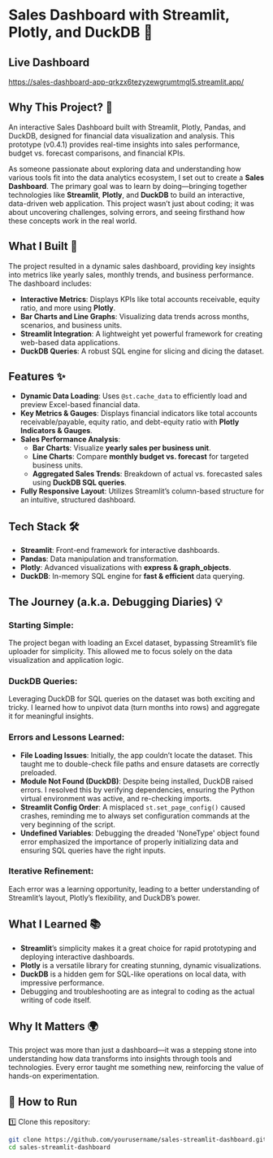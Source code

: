 # Sales Dashboard with Streamlit, Plotly, and DuckDB 🚀

## Live Dashboard
[https://sales-dashboard-app-qrkzx6tezyzewgrumtmgl5.streamlit.app/
](https://sales-dashboard-app-cuwhttwlqiv3dhgz6yffvm.streamlit.app/)
## Why This Project? 🌟

An interactive Sales Dashboard built with Streamlit, Plotly, Pandas, and DuckDB, designed for financial data visualization and analysis. This prototype (v0.4.1) provides real-time insights into sales performance, budget vs. forecast comparisons, and financial KPIs.

As someone passionate about exploring data and understanding how various tools fit into the data analytics ecosystem, I set out to create a **Sales Dashboard**. The primary goal was to learn by doing—bringing together technologies like **Streamlit**, **Plotly**, and **DuckDB** to build an interactive, data-driven web application. This project wasn’t just about coding; it was about uncovering challenges, solving errors, and seeing firsthand how these concepts work in the real world.

## What I Built 🎯

The project resulted in a dynamic sales dashboard, providing key insights into metrics like yearly sales, monthly trends, and business performance. The dashboard includes:

- **Interactive Metrics**: Displays KPIs like total accounts receivable, equity ratio, and more using **Plotly**.
- **Bar Charts and Line Graphs**: Visualizing data trends across months, scenarios, and business units.
- **Streamlit Integration**: A lightweight yet powerful framework for creating web-based data applications.
- **DuckDB Queries**: A robust SQL engine for slicing and dicing the dataset.

## Features ✨

- **Dynamic Data Loading**: Uses `@st.cache_data` to efficiently load and preview Excel-based financial data.
- **Key Metrics & Gauges**: Displays financial indicators like total accounts receivable/payable, equity ratio, and debt-equity ratio with **Plotly Indicators & Gauges**.
- **Sales Performance Analysis**:  
  - **Bar Charts**: Visualize **yearly sales per business unit**.
  - **Line Charts**: Compare **monthly budget vs. forecast** for targeted business units.
  - **Aggregated Sales Trends**: Breakdown of actual vs. forecasted sales using **DuckDB SQL queries**.
- **Fully Responsive Layout**: Utilizes Streamlit’s column-based structure for an intuitive, structured dashboard.

## Tech Stack 🛠️

- **Streamlit**: Front-end framework for interactive dashboards.
- **Pandas**: Data manipulation and transformation.
- **Plotly**: Advanced visualizations with **express & graph_objects**.
- **DuckDB**: In-memory SQL engine for **fast & efficient** data querying.

## The Journey (a.k.a. Debugging Diaries) 💡

### Starting Simple:
The project began with loading an Excel dataset, bypassing Streamlit’s file uploader for simplicity. This allowed me to focus solely on the data visualization and application logic.

### DuckDB Queries:
Leveraging DuckDB for SQL queries on the dataset was both exciting and tricky. I learned how to unpivot data (turn months into rows) and aggregate it for meaningful insights.

### Errors and Lessons Learned:

- **File Loading Issues**: Initially, the app couldn’t locate the dataset. This taught me to double-check file paths and ensure datasets are correctly preloaded.
- **Module Not Found (DuckDB)**: Despite being installed, DuckDB raised errors. I resolved this by verifying dependencies, ensuring the Python virtual environment was active, and re-checking imports.
- **Streamlit Config Order**: A misplaced `st.set_page_config()` caused crashes, reminding me to always set configuration commands at the very beginning of the script.
- **Undefined Variables**: Debugging the dreaded 'NoneType' object found error emphasized the importance of properly initializing data and ensuring SQL queries have the right inputs.

### Iterative Refinement:
Each error was a learning opportunity, leading to a better understanding of Streamlit’s layout, Plotly’s flexibility, and DuckDB’s power.

## What I Learned 📚

- **Streamlit**’s simplicity makes it a great choice for rapid prototyping and deploying interactive dashboards.
- **Plotly** is a versatile library for creating stunning, dynamic visualizations.
- **DuckDB** is a hidden gem for SQL-like operations on local data, with impressive performance.
- Debugging and troubleshooting are as integral to coding as the actual writing of code itself.

## Why It Matters 🌍

This project was more than just a dashboard—it was a stepping stone into understanding how data transforms into insights through tools and technologies. Every error taught me something new, reinforcing the value of hands-on experimentation.

## 🚀 How to Run

1️⃣ Clone this repository:
```bash
git clone https://github.com/yourusername/sales-streamlit-dashboard.git
cd sales-streamlit-dashboard
